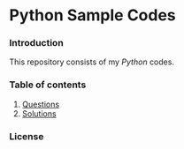# Python Sample Codes

### Introduction
This repository consists of my _Python_ codes.

### Table of contents
  1. [Questions](https://github.com/hosseindehghanipour1998/python2-sample-questions/tree/master/Questions)
  2. [Solutions](https://github.com/hosseindehghanipour1998/python2-sample-questions/tree/master/Solutions)

### License

